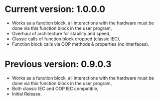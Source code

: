 # Current version: 1.0.0.0
- Works as a function block, all interactions with the hardware must be done via this function block in the user program,
- Overhaul of architecture for stability and speed,
- Classic calls of function block dropped (classic IEC),
- Function block calls via OOP methods & properties (no interfaces).


# Previous version: 0.9.0.3
- Works as a function block, all interactions with the hardware must be done via this function block in the user program,
- Both classic IEC and OOP IEC compatible,
- Initial Release.
